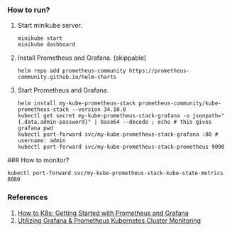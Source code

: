 ### How to run?
1. Start minikube server. 
    ```
    minikube start
    minikube dashboard
    ```
2. Install Prometheus and Grafana. (skippable)
    ```
    helm repo add prometheus-community https://prometheus-community.github.io/helm-charts
    ```
3. Start Prometheus and Grafana. 
    ```
    helm install my-kube-prometheus-stack prometheus-community/kube-prometheus-stack --version 34.10.0
    kubectl get secret my-kube-prometheus-stack-grafana -o jsonpath="{.data.admin-password}" | base64 --decode ; echo # this gives grafana pwd
    kubectl port-forward svc/my-kube-prometheus-stack-grafana :80 # username: admin
    kubectl port-forward svc/my-kube-prometheus-stack-prometheus 9090 
    ```

### How to monitor?
```
kubectl port-forward svc/my-kube-prometheus-stack-kube-state-metrics 8080
```

### References
1. [How to K8s: Getting Started with Prometheus and Grafana](https://www.macstadium.com/blog/how-to-k8s-getting-started-with-prometheus-and-grafana)
2. [Utilizing Grafana & Prometheus Kubernetes Cluster Monitoring](https://adamtheautomator.com/prometheus-kubernetes/)